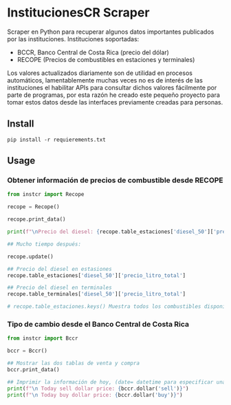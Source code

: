 # InstitucionesCR Scraper

Scraper en Python para recuperar algunos datos importantes publicados por las instituciones.
Instituciones soportadas:

- BCCR, Banco Central de Costa Rica (precio del dólar)
- RECOPE (Precios de combustibles en estaciones y terminales)

Los valores actualizados diariamente son de utilidad en procesos automáticos,
lamentablemente muchas veces no es de interés de las instituciones el habilitar
APIs para consultar dichos valores fácilmente por parte de programas, por esta
razón he creado este pequeño proyecto para tomar estos datos desde las interfaces
previamente creadas para personas.

## Install

    pip install -r requierements.txt

## Usage

### Obtener información de precios de combustible desde RECOPE

```python
from instcr import Recope

recope = Recope()

recope.print_data()

print(f"\nPrecio del diesel: {recope.table_estaciones['diesel_50']['precio_litro_total']}")

## Mucho tiempo después:

recope.update()

## Precio del diesel en estasiones
recope.table_estaciones['diesel_50']['precio_litro_total']

## Precio del diesel en terminales
recope.table_terminales['diesel_50']['precio_litro_total']

# recope.table_estaciones.keys() Muestra todos los combustibles disponibles en estaciones
```

### Tipo de cambio desde el Banco Central de Costa Rica

```python
from instcr import Bccr

bccr = Bccr()

## Mostrar las dos tablas de venta y compra
bccr.print_data()

## Imprimir la información de hoy, (date= datetime para especificar una fecha diferente)
print(f"\n Today sell dollar price: {bccr.dollar('sell')}")
print(f"\n Today buy dollar price: {bccr.dollar('buy')}")
```
